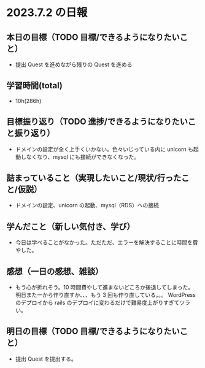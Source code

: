 # 2023.7.2 の日報

## 本日の目標（TODO 目標/できるようになりたいこと）

- 提出 Quest を進めながら残りの Quest を進める

## 学習時間(total)

- 10h(286h)

## 目標振り返り（TODO 進捗/できるようになりたいこと振り返り）

- ドメインの設定が全く上手くいかない。色々いじっている内に unicorn も起動しなくなり、mysql にも接続ができなくなった。

## 詰まっていること（実現したいこと/現状/行ったこと/仮説）

- ドメインの設定、unicorn の起動、mysql（RDS）への接続

## 学んだこと（新しい気付き、学び）

- 今日は学べることがなかった。ただただ、エラーを解決することに時間を費やした。

## 感想（一日の感想、雑談）

- もう心が折れそう。10 時間費やして進まないどころか後退してしまった。
  明日また一から作り直すか、、、もう 3 回も作り直している。。。
  WordPress のデプロイから rails のデプロイに変わるだけで難易度上がりすぎてツラい。

## 明日の目標（TODO 目標/できるようになりたいこと）

- 提出 Quest を提出する。
